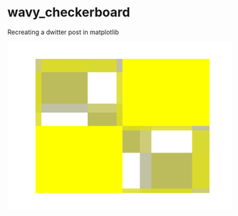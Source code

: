 # wavy_checkerboard
Recreating a dwitter post in matplotlib


<img src="./rotating_board.gif" width=800 /> 
